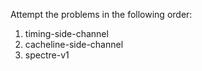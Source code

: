 Attempt the problems in the following order:
1. timing-side-channel
2. cacheline-side-channel
3. spectre-v1
